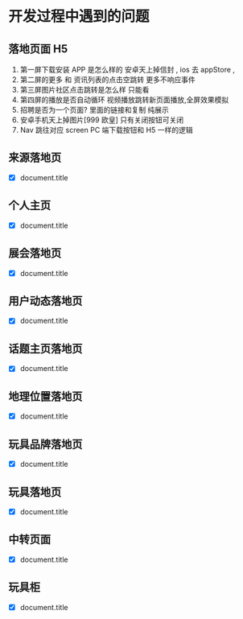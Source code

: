 # 开发过程中遇到的问题

## 落地页面 H5

1. 第一屏下载安装 APP 是怎么样的
   安卓天上掉信封 , ios 去 appStore ,
2. 第二屏的更多 和 资讯列表的点击空跳转
   更多不响应事件
3. 第三屏图片社区点击跳转是怎么样
   只能看
4. 第四屏的播放是否自动循环
   视频播放跳转新页面播放,全屏效果模拟
5. 招聘是否为一个页面? 里面的链接和复制
   纯展示
6. 安卓手机天上掉图片[999 欧皇]
   只有关闭按钮可关闭
7. Nav 跳往对应 screen
   PC 端下载按钮和 H5 一样的逻辑

## 来源落地页

- [x] document.title

## 个人主页

- [x] document.title

## 展会落地页

- [x] document.title

## 用户动态落地页

- [x] document.title

## 话题主页落地页

- [x] document.title

## 地理位置落地页

- [x] document.title

## 玩具品牌落地页

- [x] document.title

## 玩具落地页

- [x] document.title

## 中转页面

- [x] document.title

## 玩具柜

- [x] document.title
